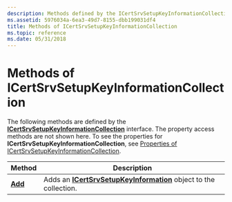 ```yaml
---
description: Methods defined by the ICertSrvSetupKeyInformationCollection interface.
ms.assetid: 5976034a-6ea3-49d7-8155-dbb199031df4
title: Methods of ICertSrvSetupKeyInformationCollection
ms.topic: reference
ms.date: 05/31/2018
---
```


# Methods of ICertSrvSetupKeyInformationCollection

The following methods are defined by the [**ICertSrvSetupKeyInformationCollection**](/windows/desktop/api/Casetup/nn-casetup-icertsrvsetupkeyinformationcollection) interface. The property access methods are not shown here. To see the properties for **ICertSrvSetupKeyInformationCollection**, see [Properties of ICertSrvSetupKeyInformationCollection](properties-of-icertsrvsetupkeyinformationcollection.md).



| Method                                                   | Description                                                                                          |
|----------------------------------------------------------|------------------------------------------------------------------------------------------------------|
| [**Add**](/windows/desktop/api/Casetup/nf-casetup-icertsrvsetupkeyinformationcollection-add) | Adds an [**ICertSrvSetupKeyInformation**](/windows/desktop/api/Casetup/nn-casetup-icertsrvsetupkeyinformation) object to the collection. |



 

 

 



